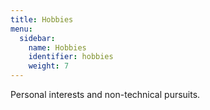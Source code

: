 ```yaml
---
title: Hobbies
menu:
  sidebar:
    name: Hobbies
    identifier: hobbies
    weight: 7
---
```


Personal interests and non-technical pursuits.
